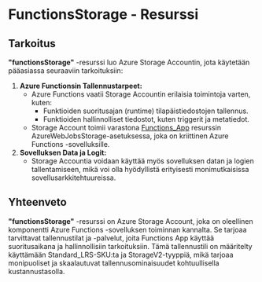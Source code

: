 # FunctionsStorage - Resurssi

## Tarkoitus
**"functionsStorage"** -resurssi luo Azure Storage Accountin, jota käytetään pääasiassa seuraaviin tarkoituksiin:
1. **Azure Functionsin Tallennustarpeet:**
    * Azure Functions vaatii Storage Accountin erilaisia toimintoja varten, kuten:
      * Funktioiden suoritusajan (runtime) tilapäistiedostojen tallennus.
      * Funktioiden hallinnolliset tiedostot, kuten triggerit ja metatiedot.
    * Storage Account toimii varastona [Functions_App](FunctionsApp.md) resurssin AzureWebJobsStorage-asetuksessa, joka on kriittinen Azure Functions -sovelluksille.
2. **Sovelluksen Data ja Logit:**
    * Storage Accountia voidaan käyttää myös sovelluksen datan ja logien tallentamiseen, mikä voi olla hyödyllistä erityisesti monimutkaisissa sovellusarkkitehtuureissa.

## Yhteenveto
**"functionsStorage"** -resurssi on Azure Storage Account, joka on oleellinen komponentti Azure Functions -sovelluksen toiminnan kannalta. Se tarjoaa tarvittavat tallennustilat ja -palvelut, joita Functions App käyttää suoritusaikana ja hallinnollisiin tarkoituksiin. Tämä tallennustili on määritelty käyttämään Standard_LRS-SKU:ta ja StorageV2-tyyppiä, mikä tarjoaa monipuoliset ja skaalautuvat tallennusominaisuudet kohtuullisella kustannustasolla.
